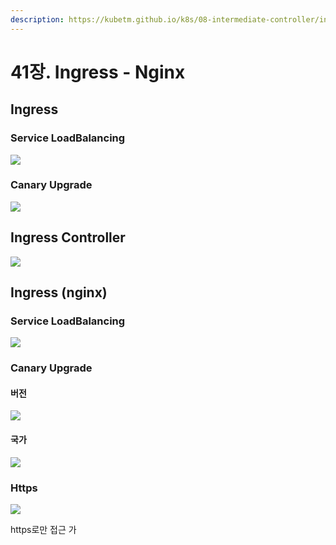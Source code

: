 ```yaml
---
description: https://kubetm.github.io/k8s/08-intermediate-controller/ingress/
---
```


# 41장. Ingress - Nginx

## Ingress

### Service LoadBalancing

![](<../../.gitbook/assets/image (190) (1).png>)

### Canary Upgrade

![](<../../.gitbook/assets/image (194) (1) (1).png>)



## Ingress Controller

![](<../../.gitbook/assets/image (189) (1) (1).png>)

## Ingress (nginx)

### Service LoadBalancing

![](<../../.gitbook/assets/image (195) (1) (1).png>)

### Canary Upgrade

#### 버전

![](<../../.gitbook/assets/image (191) (1) (1).png>)

#### 국가

![](<../../.gitbook/assets/image (193) (1) (1).png>)

### Https

![](<../../.gitbook/assets/image (192) (1) (1).png>)

https로만 접근 가

